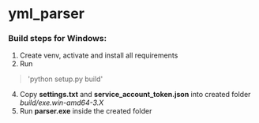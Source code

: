 # yml_parser

### Build steps for Windows:
1. Create venv, activate and install all requirements
2. Run 
>'python setup.py build'
4. Copy **settings.txt** and **service_account_token.json** into created folder _build/exe.win-amd64-3.X_
5. Run **parser.exe** inside the created folder